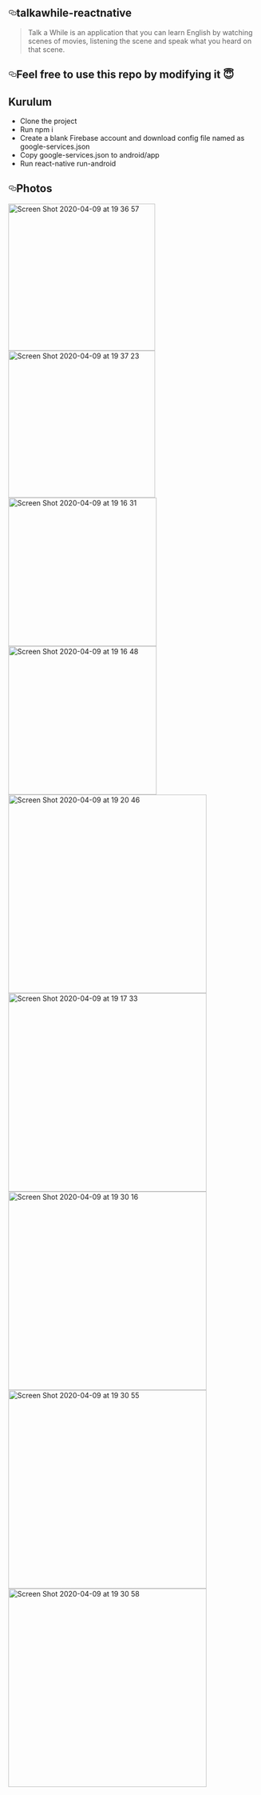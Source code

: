 <article class="markdown-body entry-content" itemprop="text"><h1><a id="user-content-talkawhile-reactnative" class="anchor" aria-hidden="true" href="#talkawhile-reactnative"><svg class="octicon octicon-link" viewBox="0 0 16 16" version="1.1" width="16" height="16" aria-hidden="true"><path fill-rule="evenodd" d="M4 9h1v1H4c-1.5 0-3-1.69-3-3.5S2.55 3 4 3h4c1.45 0 3 1.69 3 3.5 0 1.41-.91 2.72-2 3.25V8.59c.58-.45 1-1.27 1-2.09C10 5.22 8.98 4 8 4H4c-.98 0-2 1.22-2 2.5S3 9 4 9zm9-3h-1v1h1c1 0 2 1.22 2 2.5S13.98 12 13 12H9c-.98 0-2-1.22-2-2.5 0-.83.42-1.64 1-2.09V6.25c-1.09.53-2 1.84-2 3.25C6 11.31 7.55 13 9 13h4c1.45 0 3-1.69 3-3.5S14.5 6 13 6z"></path></svg></a>talkawhile-reactnative</h1>
<blockquote>
<p>Talk a While is an application that you can learn English by watching scenes of movies, listening the scene and speak what you heard on that scene.</p>
</blockquote>
<h2><a id="user-content-feel-free-to-use-this-repo-by-modifying-it-" class="anchor" aria-hidden="true" href="#feel-free-to-use-this-repo-by-modifying-it-"><svg class="octicon octicon-link" viewBox="0 0 16 16" version="1.1" width="16" height="16" aria-hidden="true"><path fill-rule="evenodd" d="M4 9h1v1H4c-1.5 0-3-1.69-3-3.5S2.55 3 4 3h4c1.45 0 3 1.69 3 3.5 0 1.41-.91 2.72-2 3.25V8.59c.58-.45 1-1.27 1-2.09C10 5.22 8.98 4 8 4H4c-.98 0-2 1.22-2 2.5S3 9 4 9zm9-3h-1v1h1c1 0 2 1.22 2 2.5S13.98 12 13 12H9c-.98 0-2-1.22-2-2.5 0-.83.42-1.64 1-2.09V6.25c-1.09.53-2 1.84-2 3.25C6 11.31 7.55 13 9 13h4c1.45 0 3-1.69 3-3.5S14.5 6 13 6z"></path></svg></a>Feel free to use this repo by modifying it <g-emoji class="g-emoji" alias="innocent" fallback-src="https://github.githubassets.com/images/icons/emoji/unicode/1f607.png">😇</g-emoji></h2>

## Kurulum
- Clone the project 
- Run npm i
- Create a blank Firebase account and download config file named as google-services.json
- Copy google-services.json to android/app
- Run react-native run-android

<h1><a id="user-content-photos" class="anchor" aria-hidden="true" href="#photos"><svg class="octicon octicon-link" viewBox="0 0 16 16" version="1.1" width="16" height="16" aria-hidden="true"><path fill-rule="evenodd" d="M4 9h1v1H4c-1.5 0-3-1.69-3-3.5S2.55 3 4 3h4c1.45 0 3 1.69 3 3.5 0 1.41-.91 2.72-2 3.25V8.59c.58-.45 1-1.27 1-2.09C10 5.22 8.98 4 8 4H4c-.98 0-2 1.22-2 2.5S3 9 4 9zm9-3h-1v1h1c1 0 2 1.22 2 2.5S13.98 12 13 12H9c-.98 0-2-1.22-2-2.5 0-.83.42-1.64 1-2.09V6.25c-1.09.53-2 1.84-2 3.25C6 11.31 7.55 13 9 13h4c1.45 0 3-1.69 3-3.5S14.5 6 13 6z"></path></svg></a>Photos</h1>
<div><a target="_blank" rel="noopener noreferrer" href="https://user-images.githubusercontent.com/33218120/78918907-cd3af700-7a99-11ea-8103-6f587e7a4195.png"><img width="294" alt="Screen Shot 2020-04-09 at 19 36 57" src="https://user-images.githubusercontent.com/33218120/78918907-cd3af700-7a99-11ea-8103-6f587e7a4195.png" style="max-width:100%;"></a>
<a target="_blank" rel="noopener noreferrer" href="https://user-images.githubusercontent.com/33218120/78918927-d1671480-7a99-11ea-8539-d785d78d67f2.png"><img width="294" alt="Screen Shot 2020-04-09 at 19 37 23" src="https://user-images.githubusercontent.com/33218120/78918927-d1671480-7a99-11ea-8539-d785d78d67f2.png" style="max-width:100%;"></a>
<a target="_blank" rel="noopener noreferrer" href="https://user-images.githubusercontent.com/33218120/78918932-d2984180-7a99-11ea-9b85-d30bc9b6cdc9.png"><img width="297" alt="Screen Shot 2020-04-09 at 19 16 31" src="https://user-images.githubusercontent.com/33218120/78918932-d2984180-7a99-11ea-9b85-d30bc9b6cdc9.png" style="max-width:100%;"></a>
<a target="_blank" rel="noopener noreferrer" href="https://user-images.githubusercontent.com/33218120/78918934-d3c96e80-7a99-11ea-827c-24ae424259ca.png"><img width="297" alt="Screen Shot 2020-04-09 at 19 16 48" src="https://user-images.githubusercontent.com/33218120/78918934-d3c96e80-7a99-11ea-827c-24ae424259ca.png" style="max-width:100%;"></a>
</div>
<div>
<a target="_blank" rel="noopener noreferrer" href="https://user-images.githubusercontent.com/33218120/78918941-d5933200-7a99-11ea-82f3-b1508729b629.png"><img width="397" alt="Screen Shot 2020-04-09 at 19 20 46" src="https://user-images.githubusercontent.com/33218120/78918941-d5933200-7a99-11ea-82f3-b1508729b629.png" style="max-width:100%;"></a>
<a target="_blank" rel="noopener noreferrer" href="https://user-images.githubusercontent.com/33218120/78918953-da57e600-7a99-11ea-84c6-415975243729.png"><img width="397" alt="Screen Shot 2020-04-09 at 19 17 33" src="https://user-images.githubusercontent.com/33218120/78918953-da57e600-7a99-11ea-84c6-415975243729.png" style="max-width:100%;"></a><a target="_blank" rel="noopener noreferrer" href="https://user-images.githubusercontent.com/33218120/78918938-d4620500-7a99-11ea-900d-92d5b791483f.png"><img width="397" alt="Screen Shot 2020-04-09 at 19 30 16" src="https://user-images.githubusercontent.com/33218120/78918938-d4620500-7a99-11ea-900d-92d5b791483f.png" style="max-width:100%;"></a>
<a target="_blank" rel="noopener noreferrer" href="https://user-images.githubusercontent.com/33218120/78918943-d75cf580-7a99-11ea-8f5f-d3d8243e98f7.png"><img width="397" alt="Screen Shot 2020-04-09 at 19 30 55" src="https://user-images.githubusercontent.com/33218120/78918943-d75cf580-7a99-11ea-8f5f-d3d8243e98f7.png" style="max-width:100%;"></a>
<a target="_blank" rel="noopener noreferrer" href="https://user-images.githubusercontent.com/33218120/78918947-d88e2280-7a99-11ea-9abb-434b46d1d44c.png"><img width="397" alt="Screen Shot 2020-04-09 at 19 30 58" src="https://user-images.githubusercontent.com/33218120/78918947-d88e2280-7a99-11ea-9abb-434b46d1d44c.png" style="max-width:100%;"></a>

</div>
</article>
